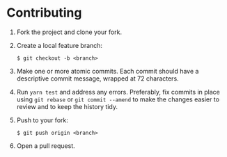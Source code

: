 # Contributing

1.  Fork the project and clone your fork.

2.  Create a local feature branch:

        $ git checkout -b <branch>

3.  Make one or more atomic commits. Each commit should have a descriptive commit message, wrapped at 72 characters.

4.  Run `yarn test` and address any errors. Preferably, fix commits in place using `git rebase` or `git commit --amend` to make the changes easier to review and to keep the history tidy.

5.  Push to your fork:

        $ git push origin <branch>

6.  Open a pull request.
